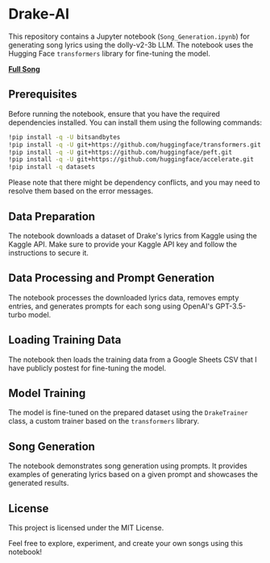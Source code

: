 # Drake-AI

This repository contains a Jupyter notebook (`Song_Generation.ipynb`) for generating song lyrics using the dolly-v2-3b LLM. The notebook uses the Hugging Face `transformers` library for fine-tuning the model.

**[Full Song](https://youtu.be/LeKcMHyd0m0)**

## Prerequisites

Before running the notebook, ensure that you have the required dependencies installed. You can install them using the following commands:

```bash
!pip install -q -U bitsandbytes
!pip install -q -U git+https://github.com/huggingface/transformers.git
!pip install -q -U git+https://github.com/huggingface/peft.git
!pip install -q -U git+https://github.com/huggingface/accelerate.git
!pip install -q datasets
```

Please note that there might be dependency conflicts, and you may need to resolve them based on the error messages.

## Data Preparation

The notebook downloads a dataset of Drake's lyrics from Kaggle using the Kaggle API. Make sure to provide your Kaggle API key and follow the instructions to secure it.

## Data Processing and Prompt Generation

The notebook processes the downloaded lyrics data, removes empty entries, and generates prompts for each song using OpenAI's GPT-3.5-turbo model.

## Loading Training Data

The notebook then loads the training data from a Google Sheets CSV that I have publicly postest for fine-tuning the model.

## Model Training

The model is fine-tuned on the prepared dataset using the `DrakeTrainer` class, a custom trainer based on the `transformers` library.

## Song Generation

The notebook demonstrates song generation using prompts. It provides examples of generating lyrics based on a given prompt and showcases the generated results.

## License

This project is licensed under the MIT License.

Feel free to explore, experiment, and create your own songs using this notebook!
